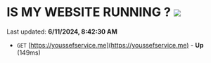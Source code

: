 # IS MY WEBSITE RUNNING ? [![](https://img.shields.io/static/v1?label=Sponsor&message=%E2%9D%A4&logo=GitHub&color=%23fe8e86)](https://github.com/sponsors/Youssef-Lehmam)

Last updated: **6/11/2024, 8:42:30 AM**

- `GET` [https://youssefservice.me](https://youssefservice.me) - **Up** (149ms)
